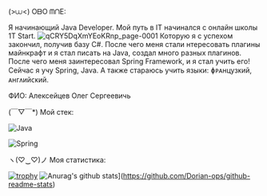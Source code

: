 (>⩊<) OᗷO ᗰᑎE:

Я начинающий Java Developer. Мой путь в IT начинался с онлайн школы 1T Start. ![qCRY5DqXmYEoKRnp_page-0001](https://github.com/user-attachments/assets/875db4b0-f1de-463e-9658-b19d992c4d05) Которую я с успехом закончил, получив базу C#. 
После чего меня стали нтересовать плагины майнкрафт и я стал писать на Java, создал много разных плагинов. После чего меня заинтересовал Spring Framework, и я стал учить его!
Сейчас я учу Spring, Java. А также стараюсь учить языки: ɸᴩᴀнцузᴋий, ᴀнᴦᴧийᴄᴋий.

ФИО: Алексейцев Олег Сергеевичь

(￣▽￣*) Мой стек: 

![Java](https://img.shields.io/badge/-Java-FF8C00)

![Spring](https://img.shields.io/badge/-Spring-7FFF00)

ヽ(♡‿♡)ノ	 Моя статистика:

[![trophy](https://github-profile-trophy.vercel.app/?username=Dorian-ops)](https://github.com/Dorian-ops/github-profile-trophy)
![Anurag's github stats](https://github-readme-stats.vercel.app/api?username=Dorian-ops)](https://github.com/Dorian-ops/github-readme-stats)
